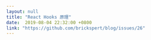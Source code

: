 ```yaml
---
layout: null
title: "React Hooks 原理"
date:  2019-08-04 22:32:00 +0800
link: "https://github.com/brickspert/blog/issues/26"
---
```


